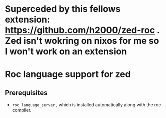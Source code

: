 # Superceded by this fellows extension: https://github.com/h2000/zed-roc . Zed isn't wokring on nixos for me so I won't work on an extension
# Roc language support for zed
## Prerequisites
- `roc_language_server` , which is installed automatically along with the roc compiler.
